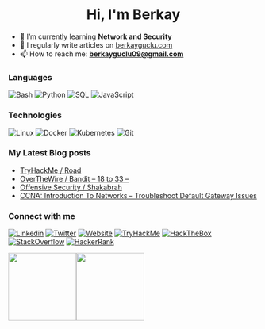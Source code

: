 <h1 align="center">Hi, I'm Berkay</h1>

- 🌱 I’m currently learning **Network and Security**
- 📝 I regularly write articles on [berkayguclu.com](berkayguclu.com)
- 📫 How to reach me: **berkayguclu09@gmail.com**

### Languages
![Bash](https://img.shields.io/badge/-Bash-000?logo=GNU-Bash)
![Python](https://img.shields.io/badge/-Python-000?logo=Python)
![SQL](https://img.shields.io/badge/-SQL-000?logo=MySQL)
![JavaScript](https://img.shields.io/badge/-JavaScript-000?logo=JavaScript)

### Technologies
![Linux](https://img.shields.io/badge/-Linux-000?logo=Linux)
![Docker](https://img.shields.io/badge/-Docker-000?logo=Docker)
![Kubernetes](https://img.shields.io/badge/-Kubernetes-000?logo=Kubernetes)
![Git](https://img.shields.io/badge/Git-000?logo=Git)

### My Latest Blog posts
<!-- BLOG-POST-LIST:START -->
- [TryHackMe / Road](https://berkayguclu.com/ctf/road/?utm_source=rss&utm_medium=rss&utm_campaign=road)
- [OverTheWire / Bandit – 18 to 33 –](https://berkayguclu.com/tech/bandit-18-to-33/?utm_source=rss&utm_medium=rss&utm_campaign=bandit-18-to-33)
- [Offensive Security / Shakabrah](https://berkayguclu.com/ctf/shakabrah/?utm_source=rss&utm_medium=rss&utm_campaign=shakabrah)
- [CCNA: Introduction To Networks – Troubleshoot Default Gateway Issues](https://berkayguclu.com/tech/troubleshoot-default-gateway-issues/?utm_source=rss&utm_medium=rss&utm_campaign=troubleshoot-default-gateway-issues)
<!-- BLOG-POST-LIST:END -->

### Connect with me
<a href="https://linkedin.com/in/berkay-guclu" target="blank">![Linkedin](https://img.shields.io/badge/LinkedIn-000?logo=Linkedin)</a>
<a href="https://twitter.com/brkyguclu" target="blank">![Twitter](https://img.shields.io/badge/Twitter-000?logo=Twitter)</a>
<a href="https://berkayguclu.com" target="blank">![Website](https://img.shields.io/badge/My%20Website-000?logo=Google-Chrome)</a>
<a href="https://tryhackme.com/p/Gev" target="blank">![TryHackMe](https://img.shields.io/badge/TryHackMe-000?logo=TryHackMe)</a>
<a href="https://app.hackthebox.com/profile/316460" target="blank">![HackTheBox](https://img.shields.io/badge/HackTheBox-000?logo=HackTheBox)</a>
<a href="https://stackoverflow.com/users/16104629" target="blank">![StackOverflow](https://img.shields.io/badge/Stack%20Overflow-000?logo=Stack-Overflow)</a>
<a href="https://www.hackerrank.com/gevik" target="blank">![HackerRank](https://img.shields.io/badge/HackerRank-000?logo=HackerRank)</a>


<a href="https://berkayguclu.com/"><img height="137px" src="https://github-readme-stats.vercel.app/api?username=berkayguclu&hide_title=true&hide_border=true&show_icons=true&include_all_commits=true&count_private=true&line_height=21&icon_color=2234AE&text_color=D3D3D3&bg_color=0,000000,130F40" /><img height="137px" src="https://github-readme-stats.vercel.app/api/top-langs/?username=berkayguclu&hide=html,css,scss&hide_title=true&hide_border=true&layout=compact&langs_count=6&icon_color=2234AE&text_color=D3D3D3&bg_color=0,000000,130F40" /></a>
